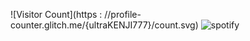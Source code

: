 ![Visitor Count](https : //profile-counter.glitch.me/{ultraKENJI777}/count.svg)
![spotify](https://spotify-recently-played-readme.vercel.app/api?user=31ne6rfpvcp3x6wkjjioxqywuzfu)
